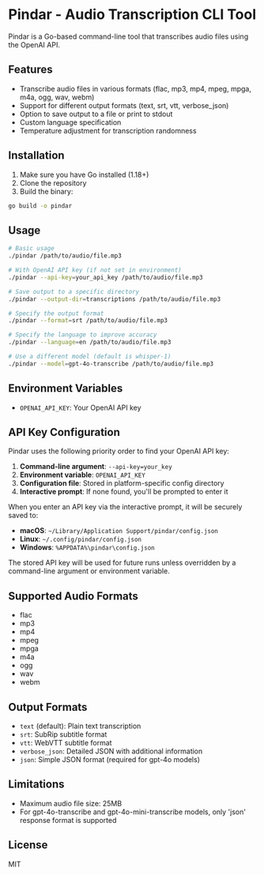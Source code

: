 # Pindar - Audio Transcription CLI Tool

Pindar is a Go-based command-line tool that transcribes audio files using the OpenAI API.

## Features

- Transcribe audio files in various formats (flac, mp3, mp4, mpeg, mpga, m4a, ogg, wav, webm)
- Support for different output formats (text, srt, vtt, verbose_json)
- Option to save output to a file or print to stdout
- Custom language specification
- Temperature adjustment for transcription randomness

## Installation

1. Make sure you have Go installed (1.18+)
2. Clone the repository
3. Build the binary:

```bash
go build -o pindar
```

## Usage

```bash
# Basic usage
./pindar /path/to/audio/file.mp3

# With OpenAI API key (if not set in environment)
./pindar --api-key=your_api_key /path/to/audio/file.mp3

# Save output to a specific directory
./pindar --output-dir=transcriptions /path/to/audio/file.mp3

# Specify the output format
./pindar --format=srt /path/to/audio/file.mp3

# Specify the language to improve accuracy
./pindar --language=en /path/to/audio/file.mp3

# Use a different model (default is whisper-1)
./pindar --model=gpt-4o-transcribe /path/to/audio/file.mp3
```

## Environment Variables

- `OPENAI_API_KEY`: Your OpenAI API key

## API Key Configuration

Pindar uses the following priority order to find your OpenAI API key:

1. **Command-line argument**: `--api-key=your_key`
2. **Environment variable**: `OPENAI_API_KEY`
3. **Configuration file**: Stored in platform-specific config directory
4. **Interactive prompt**: If none found, you'll be prompted to enter it

When you enter an API key via the interactive prompt, it will be securely saved to:
- **macOS**: `~/Library/Application Support/pindar/config.json`
- **Linux**: `~/.config/pindar/config.json`
- **Windows**: `%APPDATA%\pindar\config.json`

The stored API key will be used for future runs unless overridden by a command-line argument or environment variable.

## Supported Audio Formats

- flac
- mp3
- mp4
- mpeg
- mpga
- m4a
- ogg
- wav
- webm

## Output Formats

- `text` (default): Plain text transcription
- `srt`: SubRip subtitle format
- `vtt`: WebVTT subtitle format
- `verbose_json`: Detailed JSON with additional information
- `json`: Simple JSON format (required for gpt-4o models)

## Limitations

- Maximum audio file size: 25MB
- For gpt-4o-transcribe and gpt-4o-mini-transcribe models, only 'json' response format is supported

## License

MIT
